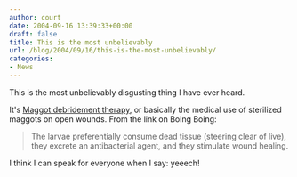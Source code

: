 ```yaml
---
author: court
date: 2004-09-16 13:39:33+00:00
draft: false
title: This is the most unbelievably
url: /blog/2004/09/16/this-is-the-most-unbelievably/
categories:
- News
---
```


This is the most unbelievably disgusting thing I have ever heard.

It's [Maggot debridement therapy](http://www.boingboing.net/2004/09/16/maggot_bandaid.html), or basically the medical use of sterilized maggots on open wounds.  From the link on Boing Boing:


<blockquote>The larvae preferentially consume dead tissue (steering clear of live), they excrete an antibacterial agent, and they stimulate wound healing.</blockquote>


I think I can speak for everyone when I say: yeeech!
